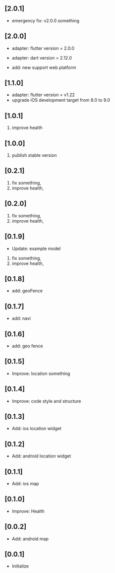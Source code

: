 ## [2.0.1]

* emergency fix: v2.0.0 something

## [2.0.0]

* adapter: flutter version = 2.0.0
* adapter: dart version = 2.12.0

* add: new support web platform

## [1.1.0]

* adapter: flutter version = v1.22
* upgrade iOS development target from 8.0 to 9.0

## [1.0.1]

1. improve health

## [1.0.0]

1. publish stable version

## [0.2.1]

1. fix something,
2. improve health,

## [0.2.0]

1. fix something,
2. improve health,

## [0.1.9]

* Update: example model

1. fix something,
2. improve health,

## [0.1.8]

* add: geoFence

## [0.1.7]

* add: navi

## [0.1.6]

* add: geo fence

## [0.1.5]

* Improve: location something

## [0.1.4]

* Improve: code style and structure

## [0.1.3]

* Add: ios location widget

## [0.1.2]

* Add: android location widget

## [0.1.1]

* Add: ios map

## [0.1.0]

* Improve: Health

## [0.0.2]

* Add: android map

## [0.0.1]

* Initialize
